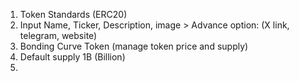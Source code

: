 1. Token Standards (ERC20)
2. Input Name, Ticker, Description, image > Advance option: (X link, telegram, website)
3. Bonding Curve Token (manage token price and supply)
4. Default supply 1B (Billion)
5. 